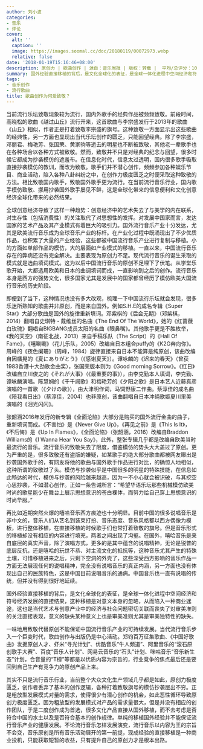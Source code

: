 ```yaml
---
author: 刘小波
categories:
- 音乐
- 评论
cover:
  alt: ''
  caption: ''
  image: https://images.soomal.cc/doc/20180119/00072973.webp
  relative: false
date: '2018-01-19T15:16:46+08:00'
description: 原创力 | 歌曲创作 | 源自：音乐周报 | 版权：转载 |  平均/总评分：10.00/10
summary: 国外经验直接移植的背后，是文化全球化的表征，是全球一体化进程中空间经济和符号经济发展的直接结果，这种移植是对意义本身的忽略，从而陷入一种商业迷途，这也是当代艺术与创意产业中的经济与社会问题密切关联而丧失了对审美准则的关注直接表现……
tags:
- 音乐创作
- 流行歌曲
title: 歌曲创作为何爱致敬？
---
```


当前流行乐坛致敬现象较为流行，国内外歌手的经典作品被频频致敬。前段时间，高晓松的歌曲《越过山丘》流行开来，这首歌曲与李宗盛发行于2013年的歌曲《山丘》相似，作者正是打着致敬李宗盛的旗号。这种致敬一方面显示出这些歌曲的经典性，另一方面也显现出当代乐坛创作的匮乏，只能回望经典。除了李宗盛，邓丽君、梅艳芳、张国荣、黄家驹等逝去的明星也不断被致敬，其他老一辈歌手也在各种场合以各种方式被致敬。然而，致敬并不只是对经典的纪念与回望，很多时候它都成为抄袭模仿的遮羞布。在信息化时代，信息太过透明，国内很多歌手吸取直接抄袭模仿的教训，而改为致敬。歌手们并不潜心创作，频频参加各种娱乐节目、商业活动，陷入各种八卦纠纷之中，在创作力极度匮乏之时便采取这种致敬的方法。相比致敬国内歌手，致敬国外歌手更为流行。在当前流行音乐行业，国内歌手模仿致敬、挪用抄袭国外歌手屡见不鲜，这是全球化带来的信息便利和文化创意经济全球化带来的必然结果。

全球创意经济导致了这样一种趋势：创意经济中的艺术失去了与美学的内在联系，对生存性（包括消费性）的关注取代了对思想性的发挥。对发展中国家而言，发达国家的艺术产品及其产业模式有着巨大的吸引力。国外流行音乐产业十分发达，尤其是欧美流行音乐成为全球音乐产业的标杆。在产业化过程中既涌现出了不少优质作品，也积累了大量的产业经验，这些都被中国流行音乐产业进行复制与移植。小的方面如单部作品的模仿，大的层面如产业模式的移植。一直以来，中国流行音乐存在的弊病还没有完全解决。主要表现为原创力不足。现代流行音乐的诞生采取的模式就是选曲填词模式。这为以后中国流行音乐的原创不足埋下了伏笔。从学堂乐歌开始，大都选用欧美和日本的曲调填词而成，一直影响到之后的创作。流行音乐本身是西方的强势文化，很多国家尤其是发展中的国家都曾经历了模仿欧美大国流行音乐的历史阶段。
   
即便到了当下，这种情况也没有多大改观，梳理一下中国流行乐坛就会发现，很多乐迷所熟知的歌曲并非原创，而是来自国外。例如S.H.E的成名专辑《Super Star》大部分歌曲是国外的旋律重新填词。邓紫棋的《后会无期》（邓紫棋，2014）翻唱自史琪特・戴维丝的名曲《The End Of The World》，她的《红蔷薇白玫瑰》翻唱自BIGBANG成员太阳的名曲《眼鼻嘴》。其他歌手更是不胜枚举，《我的天空》（南征北战，2013）来自手稿乐队（The Script）的《Hall Of Fame》，《嘻唰唰》（花儿乐队，2005）改编自日本组合puffy的《K2G奔向你》。周峰的《夜色阑珊》（周峰，1984）旋律直接来自日本不能算是纯原创，该曲改编自因幡晃的《夏にありがとう》（《感谢夏天》）。谭咏麟的《迟来的春天》（曾获1983香港十大劲歌金曲奖），张国荣版本则为《Good morning Sorrow》。《红日》改编自立川俊之的《それが大事》（《最重要的事》），由李克勤本人填词，李克勤、谭咏麟演唱。陈慧娴的《千千阙歌》和梅艳芳的《夕阳之歌》是日本艺人近藤真彦演唱的一首歌（《夕けの歌》），由大津明作词，马饲野康二作曲。蔡淳佳的成名曲《陪我看日出》（蔡淳佳，2004）也非原创，该曲翻唱自日本冲绳歌姬夏川里美演唱的《泪光闪闪》。

张韶涵2016年发行的新专辑《全面沦陷》大部分是购买的国外流行金曲的曲子，重新填词而成。《不害怕》是《Never Give Up》，《再见之前》是《This Is It》，《不后悔》是《Up In Flames》，《全面沦陷》（张韶涵，2016）改编自Braddon Williams的《I Wanna Hear You Say》，此外，整张专辑几乎都是改编自欧美当时最流行的音乐。流行音乐的致敬失去了限度，借鉴模仿的势头大大盖过了原创。更为严重的是，很多致敬还有盗版的嫌疑，如某歌手的绝大部分歌曲都被网友曝出是抄袭国外歌手的，有网友将他的歌曲与国外歌手作品进行对比，的确惊人地相似，这种所谓的致敬过了头。模仿与抄袭似乎是中国很多的明星的特殊技能，在信息如此畅达的时代，模仿与抄袭的风险越来越高，因为一不小心就会被识破，与其挖空心思抄袭，不如潜心创作。正如一条告诫所言：“希望华语乐坛那些机械模仿欧美时尚的歌星能少在舞台上展示思想意识的苍白裸体，而努力给自己穿上思想意识的时尚华服。”

再比如近期突然火爆的嘻哈音乐西方痕迹也十分明显。目前中国的很多说唱音乐是非中文的，音乐人们从艺名到装束打扮、音乐态度、音乐风格都以西方偶像为模板，进行整体移植，在直接移植的时候歌手们也常打着致敬的旗号。但是音乐形式的移植却没有相应的内容进行填充，两者之间出现了沟壑。在国外，嘻哈音乐是来自底层的真实声音，除了演唱方式，更多的是其中蕴含的说唱精神，无论是锐普的底层反抗，还是嘻哈的玩世不恭、对主流文化的抵抗等，这种音乐尤其产生的特殊土壤，可惜移植进来之后，只剩下空洞的外壳了，这些深受西方影响的音乐作品一方面无法展现任何的说唱精神，完全没有说唱音乐的真正内涵，另一方面也没有体现出自己的民族特色，这是中国目前说唱音乐的通病。中国音乐也一直有说唱的传统，但并没有得到很好地延续。

国外经验直接移植的背后，是文化全球化的表征，是全球一体化进程中空间经济和符号经济发展的直接结果，这种移植是对意义本身的忽略，从而陷入一种商业迷途，这也是当代艺术与创意产业中的经济与社会问题密切关联而丧失了对审美准则的关注直接表现，意义的缺失某种意义上也是审美准则尤其是审美独特性的缺失。

一味地用致敬代替原创不能保证中国流行音乐产业的可持续发展。当代流行音乐步入一个巨变时代，歌曲创作与出版仍是中心活动。郑钧百万征集歌曲、《中国好歌曲》发掘原创人才、虾米“寻光计划”、优酷音乐“牛人频道”、阿里音乐的“滚石原创歌手大赛”、百度“音乐人计划”、网易云音乐的“石头”计划、咪咕音乐“音乐新生态”计划，合音量的“T榜”等都是以优质内容为宗旨的，行业竞争的焦点最后还是要回到自己生产有竞争力的原创产品上来。

其实不只是流行音乐行业，当前整个大众文化生产领域几乎都是如此，原创力极度匮乏，创作者丢弃了基本的创作逻辑，各种打着致敬旗号的模仿抄袭层出不穷。正是粗放型发展模式对量的需求，使得很少有潜心创作的机会，如此恶性循环导致原创力极度匮乏。因为粗放型的发展模式对产品的需求量很大，但是并没有相应的创作团队，于是二度创作成为首选，很多文化产品直接从国外移植，而不去考虑是否符合中国的水土以及是否符合基本的创作规律。单纯的移植国外经验并不能保证流行音乐产业的健康发展。不论流行音乐怎样发展演变，流行音乐以内容为王的宗旨不会变，音乐原创是所有音乐活动展开的第一前提，现成经验的直接移植是一种商业投机，只能获取短暂的收益，只有提升自己的原创力才是根本出路。